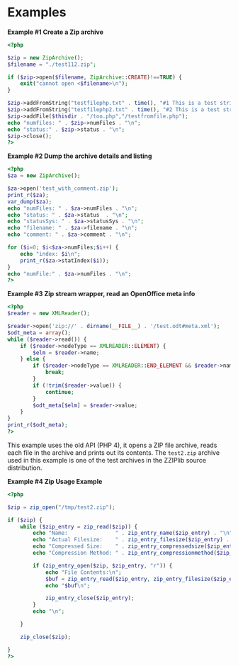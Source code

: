 Examples
========

**Example \#1 Create a Zip archive**

``` php
<?php

$zip = new ZipArchive();
$filename = "./test112.zip";

if ($zip->open($filename, ZipArchive::CREATE)!==TRUE) {
    exit("cannot open <$filename>\n");
}

$zip->addFromString("testfilephp.txt" . time(), "#1 This is a test string added as testfilephp.txt.\n");
$zip->addFromString("testfilephp2.txt" . time(), "#2 This is a test string added as testfilephp2.txt.\n");
$zip->addFile($thisdir . "/too.php","/testfromfile.php");
echo "numfiles: " . $zip->numFiles . "\n";
echo "status:" . $zip->status . "\n";
$zip->close();
?>
```

**Example \#2 Dump the archive details and listing**

``` php
<?php
$za = new ZipArchive();

$za->open('test_with_comment.zip');
print_r($za);
var_dump($za);
echo "numFiles: " . $za->numFiles . "\n";
echo "status: " . $za->status  . "\n";
echo "statusSys: " . $za->statusSys . "\n";
echo "filename: " . $za->filename . "\n";
echo "comment: " . $za->comment . "\n";

for ($i=0; $i<$za->numFiles;$i++) {
    echo "index: $i\n";
    print_r($za->statIndex($i));
}
echo "numFile:" . $za->numFiles . "\n";
?>
```

**Example \#3 Zip stream wrapper, read an OpenOffice meta info**

``` php
<?php
$reader = new XMLReader();

$reader->open('zip://' . dirname(__FILE__) . '/test.odt#meta.xml');
$odt_meta = array();
while ($reader->read()) {
    if ($reader->nodeType == XMLREADER::ELEMENT) {
        $elm = $reader->name;
    } else {
        if ($reader->nodeType == XMLREADER::END_ELEMENT && $reader->name == 'office:meta') {
            break;
        }
        if (!trim($reader->value)) {
            continue;
        }
        $odt_meta[$elm] = $reader->value;
    }
}
print_r($odt_meta);
?>
```

This example uses the old API (PHP 4), it opens a ZIP file archive,
reads each file in the archive and prints out its contents. The
`test2.zip` archive used in this example is one of the test archives in
the ZZIPlib source distribution.

**Example \#4 Zip Usage Example**

``` php
<?php

$zip = zip_open("/tmp/test2.zip");

if ($zip) {
    while ($zip_entry = zip_read($zip)) {
        echo "Name:               " . zip_entry_name($zip_entry) . "\n";
        echo "Actual Filesize:    " . zip_entry_filesize($zip_entry) . "\n";
        echo "Compressed Size:    " . zip_entry_compressedsize($zip_entry) . "\n";
        echo "Compression Method: " . zip_entry_compressionmethod($zip_entry) . "\n";

        if (zip_entry_open($zip, $zip_entry, "r")) {
            echo "File Contents:\n";
            $buf = zip_entry_read($zip_entry, zip_entry_filesize($zip_entry));
            echo "$buf\n";

            zip_entry_close($zip_entry);
        }
        echo "\n";

    }

    zip_close($zip);

}
?>
```
